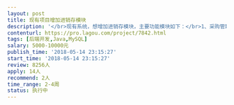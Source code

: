 ```yaml
---                
layout: post       
title: 现有项目增加进销存模块           
description: '</br>现有系统，想增加进销存模块，主要功能模块如下：</br>1、采购管理：货商分类，货商档案，采购入库，采购退货，货商结算、相应报表</br>2、批发管理：客户分类，客户档案，批发销售，批发退货，客户结算、相应报表</br>3、库存管理：门店要货，库存调整，库存调拨，库存盘点，相应报表</br>库存采用批次法，先进先出（系统自动处理，不用手工选）；</br>与现有商品档案、零售报表对接，减库存；</br>最好能同时完成相关前端界面（提供相应设计稿），开发完成后需移交全部代码及开发文档；</br>要有良好的代码编写习惯，有二个以上相关开发项目开发经验；</br>'     
contenturl: https://pro.lagou.com/project/7842.html      
tags: [后端开发,Java,MySQL]            
salary: 5000-10000元          
publish_time: '2018-05-14 23:15:27'         
start_time: '2018-05-14 23:15:27'           
review: 8256人                   
apply: 14人                   
recommend: 2人                   
time_range: 2-4周              
status: 执行中                  
---                 
```

